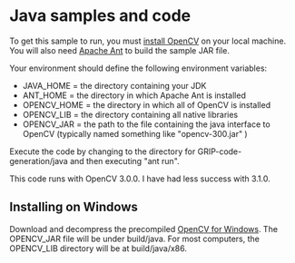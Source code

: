 # Java samples and code

To get this sample to run, you must [install OpenCV](http://opencv.org/downloads.html) on your local machine. You will also need [Apache Ant](http://ant.apache.org) to build the sample JAR file.  

Your environment should define the following environment variables:

* JAVA_HOME = the directory containing your JDK
* ANT_HOME = the directory in which Apache Ant is installed
* OPENCV_HOME = the directory in which all of OpenCV is installed
* OPENCV_LIB = the directory containing all native libraries
* OPENCV_JAR = the path to the file containing the java interface to OpenCV (typically named something like "opencv-300.jar" )

Execute the code by changing to the directory for GRIP-code-generation/java and then executing "ant run".

This code runs with OpenCV 3.0.0.  I have had less success with 3.1.0.

## Installing on Windows

Download and decompress the precompiled [OpenCV for Windows](http://opencv.org/downloads.html).  The OPENCV_JAR file will be under build/java.  For most computers, the OPENCV_LIB directory will be at build/java/x86.


